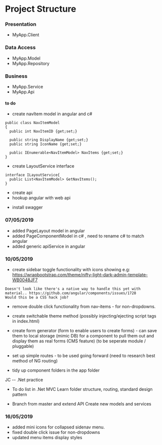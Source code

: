 # Project Structure

### Presentation
* MyApp.Client

### Data Access
* MyApp.Model
* MyApp.Repository

### Business
* MyApp.Service
* MyApp.Api


#### to do
* create navItem model in angular and c#
```
public class NavItemModel
{
  public int NavItemID {get;set;}
  
  public string DisplayName {get;set;}
  public string IconName {get;set;}
  
  public IEnumerable<NavItemModel> NavItems {get;set;}
}
```
* create LayoutService interface
```
interface ILayoutService{
  public List<NavItemModel> GetNavItems();
}
```
* create api
* hookup angular with web api
 - install swagger

### 07/05/2019
 * added PageLayout model in angular
 * added PageComponentModel in c# , need to rename c# to match angular
 * added generic apiService in angular
 

### 10/05/2019
* create sidebar toggle functionality with icons showing e.g: https://wrapbootstrap.com/theme/nifty-light-dark-admin-template-WB0048JF7
``` 
Doesn't look like there's a native way to handle this yet with material.. https://github.com/angular/components/issues/1728
Would this be a CSS hack job?
```



* remove double click functionality from nav-items - for non-dropdowns.

* create switchable theme method (possibly injecting/ejecting script tags in index.html)
* create form generator (form to enable users to create forms) - can save them to local storage (mimic DB) for a component to pull them out and display them as real forms (CMS feature) (to be seperate module / pluggable)
* set up simple routes - to be used going forward (need to research best method of NG routing)
* tidy up component folders in the app folder

JC -- .Net practice

* To do list in .Net MVC
Learn folder structure, routing, standard design pattern

* Branch from master and extend API
Create new models and services 

### 16/05/2019
 * added mini icons for collapsed sidenav menu.
 * fixed double click issue for non-dropdowns
 * updated menu items display styles




